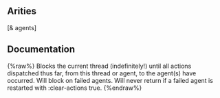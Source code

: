 ## Arities
[& agents]

## Documentation
{%raw%}
Blocks the current thread (indefinitely!) until all actions
  dispatched thus far, from this thread or agent, to the agent(s) have
  occurred.  Will block on failed agents.  Will never return if
  a failed agent is restarted with :clear-actions true.
{%endraw%}
